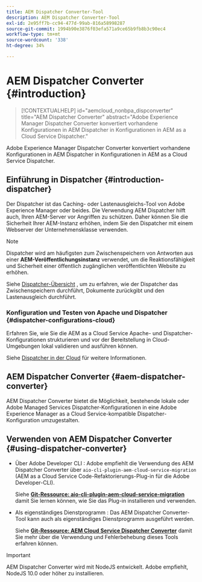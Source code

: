 ```yaml
---
title: AEM Dispatcher Converter-Tool
description: AEM Dispatcher Converter-Tool
exl-id: 2e95ff7b-cc94-477d-99ab-816a58998287
source-git-commit: 1994b90e3876f03efa571a9ce65b9fb8b3c90ec4
workflow-type: tm+mt
source-wordcount: '338'
ht-degree: 34%

---
```


# AEM Dispatcher Converter {#introduction}

>[!CONTEXTUALHELP]
>id="aemcloud_nonbpa_dispconverter"
>title="AEM Dispatcher Converter"
>abstract="Adobe Experience Manager Dispatcher Converter konvertiert vorhandene Konfigurationen in AEM Dispatcher in Konfigurationen in AEM as a Cloud Service Dispatcher."

Adobe Experience Manager Dispatcher Converter konvertiert vorhandene Konfigurationen in AEM Dispatcher in Konfigurationen in AEM as a Cloud Service Dispatcher.

## Einführung in Dispatcher {#introduction-dispatcher}

Der Dispatcher ist das Caching- oder Lastenausgleichs-Tool von Adobe Experience Manager oder beides. Die Verwendung AEM Dispatcher hilft auch, Ihren AEM-Server vor Angriffen zu schützen. Daher können Sie die Sicherheit Ihrer AEM-Instanz erhöhen, indem Sie den Dispatcher mit einem Webserver der Unternehmensklasse verwenden.

>[!NOTE]
>Dispatcher wird am häufigsten zum Zwischenspeichern von Antworten aus einer **AEM-Veröffentlichungsinstanz** verwendet, um die Reaktionsfähigkeit und Sicherheit einer öffentlich zugänglichen veröffentlichten Website zu erhöhen.

Siehe [Dispatcher-Übersicht](https://experienceleague.adobe.com/docs/experience-manager-dispatcher/using/dispatcher.html?lang=de) , um zu erfahren, wie der Dispatcher das Zwischenspeichern durchführt, Dokumente zurückgibt und den Lastenausgleich durchführt.

### Konfiguration und Testen von Apache und Dispatcher {#dispatcher-configurations-cloud}

Erfahren Sie, wie Sie die AEM as a Cloud Service Apache- und Dispatcher-Konfigurationen strukturieren und vor der Bereitstellung in Cloud-Umgebungen lokal validieren und ausführen können.

Siehe [Dispatcher in der Cloud](https://experienceleague.adobe.com/docs/experience-manager-cloud-service/content/implementing/content-delivery/disp-overview.html?lang=de) für weitere Informationen.

## AEM Dispatcher Converter {#aem-dispatcher-converter}

AEM Dispatcher Converter bietet die Möglichkeit, bestehende lokale oder Adobe Managed Services Dispatcher-Konfigurationen in eine Adobe Experience Manager as a Cloud Service-kompatible Dispatcher-Konfiguration umzugestalten.

## Verwenden von AEM Dispatcher Converter {#using-dispatcher-converter}

* Über Adobe Developer CLI : Adobe empfiehlt die Verwendung des AEM Dispatcher Converter über `aio-cli-plugin-aem-cloud-service-migration` (AEM as a Cloud Service Code-Refaktorierungs-Plug-in für die Adobe Developer-CLI).

  Siehe **[Git-Ressource: aio-cli-plugin-aem-cloud-service-migration](https://github.com/adobe/aio-cli-plugin-aem-cloud-service-migration#introduction)** damit Sie lernen können, wie Sie das Plug-in installieren und verwenden.

* Als eigenständiges Dienstprogramm : Das AEM Dispatcher Converter-Tool kann auch als eigenständiges Dienstprogramm ausgeführt werden.

  Siehe **[Git-Ressource: AEM Cloud Service Dispatcher Converter](https://github.com/adobe/aem-cloud-service-source-migration/tree/master/packages/dispatcher-converter)** damit Sie mehr über die Verwendung und Fehlerbehebung dieses Tools erfahren können.

>[!IMPORTANT]
>AEM Dispatcher Converter wird mit NodeJS entwickelt. Adobe empfiehlt, NodeJS 10.0 oder höher zu installieren.
